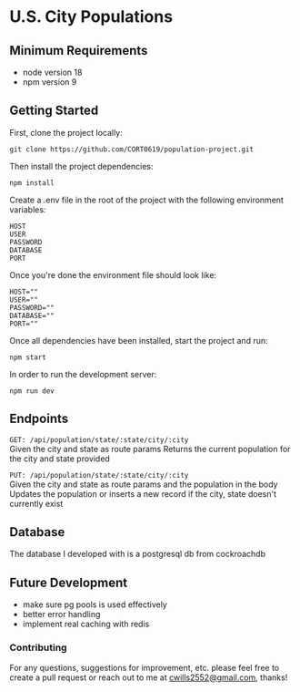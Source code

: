# U.S. City Populations
## Minimum Requirements
- node version 18
- npm version 9

## Getting Started

First, clone the project locally:
```
git clone https://github.com/CORT0619/population-project.git
```

Then install the project dependencies:
```
npm install
```

Create a .env file in the root of the project with the following environment variables:
```
HOST
USER
PASSWORD
DATABASE
PORT
```

Once you're done the environment file should look like:
```
HOST=""
USER=""
PASSWORD=""
DATABASE=""
PORT=""
```

Once all dependencies have been installed, start the project and run:
```
npm start

```

In order to run the development server:
```
npm run dev
```

## Endpoints
`GET: /api/population/state/:state/city/:city`  
Given the city and state as route params
Returns the current population for the city and state provided


`PUT: /api/population/state/:state/city/:city`  
Given the city and state as route params and the population in the body
Updates the population or inserts a new record if the city, state doesn't currently exist

## Database
The database I developed with is a postgresql db from cockroachdb

## Future Development
- make sure pg pools is used effectively
- better error handling
- implement real caching with redis

### Contributing
For any questions, suggestions for improvement, etc. please feel free to create a pull request or reach out to me at cwills2552@gmail.com, thanks!